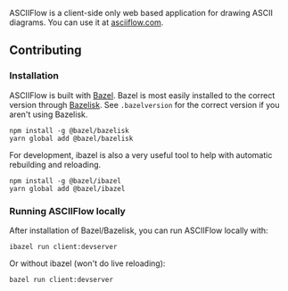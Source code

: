 ASCIIFlow is a client-side only web based application for drawing ASCII diagrams. You can use it at [asciiflow.com](https://asciiflow.com).

<picture>
  <source media="(prefers-color-scheme: dark)" srcset="assets/asciiflow-scr-dark.png">
  <source media="(prefers-color-scheme: dark)" srcset="assets/asciiflow-scr-light.png">
</picture>

## Contributing
### Installation

ASCIIFlow is built with [Bazel](https://docs.bazel.build/versions/4.0.0/getting-started.html).
Bazel is most easily installed to the correct version through [Bazelisk](https://github.com/bazelbuild/bazelisk). See `.bazelversion` for the correct version if you aren't using Bazelisk.

```
npm install -g @bazel/bazelisk
yarn global add @bazel/bazelisk
```

For development, ibazel is also a very useful tool to help with automatic rebuilding and reloading.

```
npm install -g @bazel/ibazel
yarn global add @bazel/ibazel
```


### Running ASCIIFlow locally

After installation of Bazel/Bazelisk, you can run ASCIIFlow locally with:

```
ibazel run client:devserver
```

Or without ibazel (won't do live reloading):

```
bazel run client:devserver
```
